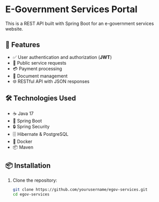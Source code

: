 # E-Government Services Portal

This is a REST API built with Spring Boot for an e-government services website.

## 🚀 Features
- ✅ User authentication and authorization (**JWT**)
- 📑 Public service requests
- 💳 Payment processing
- 📂 Document management
- 🌐 RESTful API with JSON responses

## 🛠️ Technologies Used
- ☕ Java 17
- 🌱 Spring Boot
- 🔒 Spring Security
- 🗄️ Hibernate & PostgreSQL
- 🐘 Docker
- 📦 Maven

## 📦 Installation

1. Clone the repository:
   ```sh
   git clone https://github.com/yourusername/egov-services.git
   cd egov-services
